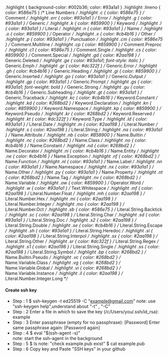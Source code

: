  .highlight { background-color: #002b36; color: #93a1a1 }
.highlight .lineno { color: #586e75 } /* Line Numbers */
.highlight .c { color: #586e75 } /* Comment */
.highlight .err { color: #93a1a1 } /* Error */
.highlight .g { color: #93a1a1 } /* Generic */
.highlight .k { color: #859900 } /* Keyword */
.highlight .l { color: #93a1a1 } /* Literal */
.highlight .n { color: #93a1a1 } /* Name */
.highlight .o { color: #859900 } /* Operator */
.highlight .x { color: #cb4b16 } /* Other */
.highlight .p { color: #93a1a1 } /* Punctuation */
.highlight .cm { color: #586e75 } /* Comment.Multiline */
.highlight .cp { color: #859900 } /* Comment.Preproc */
.highlight .c1 { color: #586e75 } /* Comment.Single */
.highlight .cs { color: #859900 } /* Comment.Special */
.highlight .gd { color: #2aa198 } /* Generic.Deleted */
.highlight .ge { color: #93a1a1; font-style: italic } /* Generic.Emph */
.highlight .gr { color: #dc322f } /* Generic.Error */
.highlight .gh { color: #cb4b16 } /* Generic.Heading */
.highlight .gi { color: #859900 } /* Generic.Inserted */
.highlight .go { color: #93a1a1 } /* Generic.Output */
.highlight .gp { color: #93a1a1 } /* Generic.Prompt */
.highlight .gs { color: #93a1a1; font-weight: bold } /* Generic.Strong */
.highlight .gu { color: #cb4b16 } /* Generic.Subheading */
.highlight .gt { color: #93a1a1 } /* Generic.Traceback */
.highlight .kc { color: #cb4b16 } /* Keyword.Constant */
.highlight .kd { color: #268bd2 } /* Keyword.Declaration */
.highlight .kn { color: #859900 } /* Keyword.Namespace */
.highlight .kp { color: #859900 } /* Keyword.Pseudo */
.highlight .kr { color: #268bd2 } /* Keyword.Reserved */
.highlight .kt { color: #dc322f } /* Keyword.Type */
.highlight .ld { color: #93a1a1 } /* Literal.Date */
.highlight .m { color: #2aa198 } /* Literal.Number */
.highlight .s { color: #2aa198 } /* Literal.String */
.highlight .na { color: #93a1a1 } /* Name.Attribute */
.highlight .nb { color: #B58900 } /* Name.Builtin */
.highlight .nc { color: #268bd2 } /* Name.Class */
.highlight .no { color: #cb4b16 } /* Name.Constant */
.highlight .nd { color: #268bd2 } /* Name.Decorator */
.highlight .ni { color: #cb4b16 } /* Name.Entity */
.highlight .ne { color: #cb4b16 } /* Name.Exception */
.highlight .nf { color: #268bd2 } /* Name.Function */
.highlight .nl { color: #93a1a1 } /* Name.Label */
.highlight .nn { color: #93a1a1 } /* Name.Namespace */
.highlight .nx { color: #93a1a1 } /* Name.Other */
.highlight .py { color: #93a1a1 } /* Name.Property */
.highlight .nt { color: #268bd2 } /* Name.Tag */
.highlight .nv { color: #268bd2 } /* Name.Variable */
.highlight .ow { color: #859900 } /* Operator.Word */
.highlight .w { color: #93a1a1 } /* Text.Whitespace */
.highlight .mf { color: #2aa198 } /* Literal.Number.Float */
.highlight .mh { color: #2aa198 } /* Literal.Number.Hex */
.highlight .mi { color: #2aa198 } /* Literal.Number.Integer */
.highlight .mo { color: #2aa198 } /* Literal.Number.Oct */
.highlight .sb { color: #586e75 } /* Literal.String.Backtick */
.highlight .sc { color: #2aa198 } /* Literal.String.Char */
.highlight .sd { color: #93a1a1 } /* Literal.String.Doc */
.highlight .s2 { color: #2aa198 } /* Literal.String.Double */
.highlight .se { color: #cb4b16 } /* Literal.String.Escape */
.highlight .sh { color: #93a1a1 } /* Literal.String.Heredoc */
.highlight .si { color: #2aa198 } /* Literal.String.Interpol */
.highlight .sx { color: #2aa198 } /* Literal.String.Other */
.highlight .sr { color: #dc322f } /* Literal.String.Regex */
.highlight .s1 { color: #2aa198 } /* Literal.String.Single */
.highlight .ss { color: #2aa198 } /* Literal.String.Symbol */
.highlight .bp { color: #268bd2 } /* Name.Builtin.Pseudo */
.highlight .vc { color: #268bd2 } /* Name.Variable.Class */
.highlight .vg { color: #268bd2 } /* Name.Variable.Global */
.highlight .vi { color: #268bd2 } /* Name.Variable.Instance */
.highlight .il { color: #2aa198 } /* Literal.Number.Integer.Long */
 #### Create ssh key
 
 - Step : 1
   $ ssh-keygen -t ed25519 -C "example@gmail.com"
  note: use "ssh-keygen help",understand about "-t" , "-C"
 - Step : 2
  Enter a file in which to save the key (/c/Users/you/.ssh/id_rsa): example
 - Step : 3
   Enter passphrase (empty for no passphrase): [Password] 
   Enter same passphrase again: [Password again]
 - Step : 4
   $ eval "$(ssh-agent -s)"  
   note: start the ssh-agent in the background
 - Step : 5
   $ ls 
   note: "check example.pub exist"
   $ cat example.pub
 - Step : 6
   Copy key and Paste "SSH keys" in your github
   
